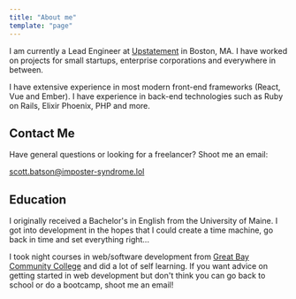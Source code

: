 ```yaml
---
title: "About me"
template: "page"
---
```


I am currently a Lead Engineer at [Upstatement](http://upstatement.com) in
Boston, MA.
I have worked on projects for small startups, enterprise corporations and everywhere in between.

I have extensive experience in most modern front-end frameworks (React, Vue and Ember).
I have experience in back-end technologies such as Ruby on Rails, Elixir Phoenix, PHP and more.

## Contact Me

Have general questions or looking for a freelancer?  Shoot me an email:

<a href="mailto:scott.batson@imposter-syndrome.lol">scott.batson@imposter-syndrome.lol</a>

## Education

I originally received a Bachelor's in English from the University of Maine.
I got into development in the hopes that I could create a time machine, go back in time and set everything right...

I took night courses in web/software development from [Great Bay Community College](http://greatbay.edu/) and did a lot of self learning.
If you want advice on getting started in web development but don't think you can go back to school or do a bootcamp, shoot me an email!
